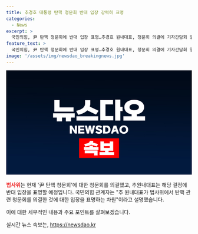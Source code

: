 ```yaml
---
title: 추경호 대통령 탄핵 청문회 반대 입장 강력히 표명
categories:
  - News
excerpt: >
  국민의힘, 尹 탄핵 청문회에 반대 입장 표명…추경호 원내대표, 청문회 의결에 기자간담회 열기로 - 추경호 국민의힘 원내대표가 10일, 국회에서 윤석열 대통령 탄핵소추안에 대한 청문회 의결에 반대 입장을 피력하고, 이에 대한 입장을 기자간담회를 통해 밝힐 예정이다. 국민의힘 관계자는 추 원내대표가 청문회 의결에 대한 입장을 표명하는 차원으로 기자간담회를 개최한다고 밝혔다. 전날 법제사법위원회는 윤 대통령 탄핵을 요구하는 국민청원 관련 청문회를 열기로 하고, 김건희 여사와 최은순 씨를 증인으로 채택했다. 이에 국민의힘 소속 법사위원들은 의결을 비판하며 민주당을 공격했다.
feature_text: >
  국민의힘, 尹 탄핵 청문회에 반대 입장 표명…추경호 원내대표, 청문회 의결에 기자간담회 열기로 - 추경호 국민의힘 원내대표가 10일, 국회에서 윤석열 대통령 탄핵소추안에 대한 청문회 의결에 반대 입장을 피력하고, 이에 대한 입장을 기자간담회를 통해 밝힐 예정이다. 국민의힘 관계자는 추 원내대표가 청문회 의결에 대한 입장을 표명하는 차원으로 기자간담회를 개최한다고 밝혔다. 전날 법제사법위원회는 윤 대통령 탄핵을 요구하는 국민청원 관련 청문회를 열기로 하고, 김건희 여사와 최은순 씨를 증인으로 채택했다. 이에 국민의힘 소속 법사위원들은 의결을 비판하며 민주당을 공격했다.
image: '/assets/img/newsdao_breakingnews.jpg'
---
```


<p><img src="/assets/img/newsdao_breakingnews.jpg" alt="bookingtag 속보" /></p>

<p><b><span style="color: #ee2323;">법사위</span></b>는 현재 '尹 탄핵 청문회'에 대한 청문회를 의결했고, 추원내대표는 해당 결정에 반대 입장을 표명할 예정입니다. 국민의힘 관계자는 "추 원내대표가 법사위에서 탄핵 관련 청문회를 의결한 것에 대한 입장을 표명하는 차원"이라고 설명했습니다. </p>

<p>이에 대한 세부적인 내용과 주요 포인트를 살펴보겠습니다.</p>
실시간 뉴스 속보는, <a href="https://newsdao.kr" rel="dofollow">https://newsdao.kr</a>


